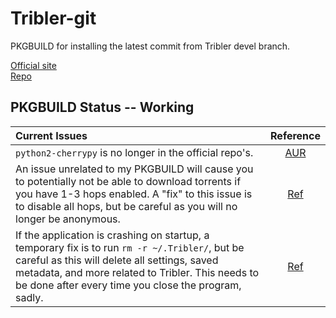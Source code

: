 # Tribler-git
PKGBUILD for installing the latest commit from Tribler devel branch.  

[Official site](https://www.tribler.org)    
[Repo](https://github.com/Tribler/tribler)

## PKGBUILD Status -- Working

|Current Issues|Reference
|:---|:---:
|`python2-cherrypy` is no longer in the official repo's.|[AUR](https://aur.archlinux.org/packages/python2-cherrypy/)
|An issue unrelated to my PKGBUILD will cause you to potentially not be able to download torrents if you have 1-3 hops enabled. A "fix" to this issue is to disable all hops, but be careful as you will no longer be anonymous.|[Ref](https://forum.tribler.org/t/tribler-7-release-candidate-1-please-test/3988/3)
|If the application is crashing on startup, a temporary fix is to run `rm -r ~/.Tribler/`, but be careful as this will delete all settings, saved metadata, and more related to Tribler. This needs to be done after every time you close the program, sadly.|[Ref](https://github.com/Tribler/tribler/issues/2963)
